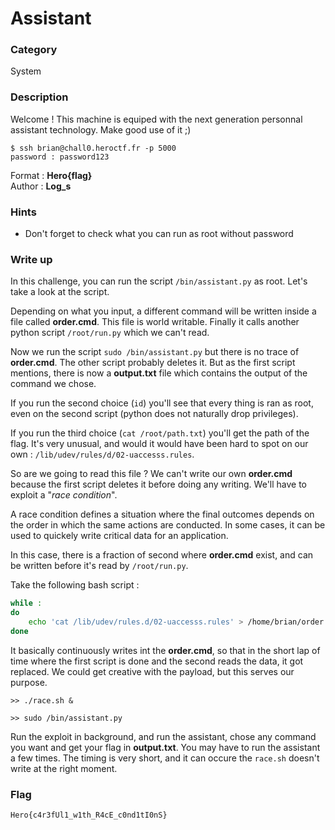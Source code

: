 # Assistant

### Category

System

### Description

Welcome ! This machine is equiped with the next generation personnal assistant technology. Make good use of it ;)

```shell
$ ssh brian@chall0.heroctf.fr -p 5000
password : password123
```

Format : **Hero{flag}**<br>
Author : **Log_s**

### Hints

 - Don't forget to check what you can run as root without password

### Write up

In this challenge, you can run the script `/bin/assistant.py` as root. Let's take a look at the script.

Depending on what you input, a different command will be written inside a file called **order.cmd**. This file is world writable. Finally it calls another python script `/root/run.py` which we can't read.

Now we run the script `sudo /bin/assistant.py` but there is no trace of **order.cmd**. The other script probably deletes it. But as the first script mentions, there is now a **output.txt** file which contains the output of the command we chose.

If you run the second choice (`id`) you'll see that every thing is ran as root, even on the second script (python does not naturally drop privileges). 

If you run the third choice (`cat /root/path.txt`) you'll get the path of the flag. It's very unusual, and would it would have been hard to spot on our own : `/lib/udev/rules/d/02-uaccesss.rules`.

So are we going to read this file ? We can't write our own **order.cmd** because the first script deletes it before doing any writing. We'll have to exploit a "*race condition*".

A race condition defines a situation where the final outcomes depends on the order in which the same actions are conducted. In some cases, it can be used to quickely write critical data for an application.

In this case, there is a fraction of second where **order.cmd** exist, and can be written before it's read by `/root/run.py`.

Take the following bash script :
```bash
while :
do
	echo 'cat /lib/udev/rules.d/02-uaccesss.rules' > /home/brian/order.cmd
done
 ```

 It basically continuously writes int the **order.cmd**, so that in the short lap of time where the first script is done and the second reads the data, it got replaced. We could get creative with the payload, but this serves our purpose.

```
>> ./race.sh &

>> sudo /bin/assistant.py
```

Run the exploit in background, and run the assistant, chose any command you want and get your flag in **output.txt**. You may have to run the assistant a few times. The timing is very short, and it can occure the `race.sh` doesn't write at the right moment.

### Flag

```Hero{c4r3fUl1_w1th_R4cE_c0nd1tI0nS}```